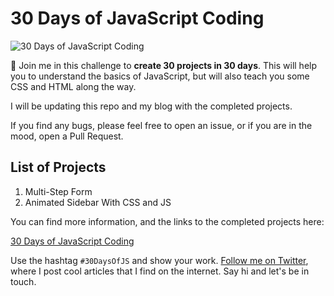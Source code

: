 # 30 Days of JavaScript Coding

![30 Days of JavaScript Coding](https://spacebro.io/_next/image?url=https%3A%2F%2Fspacebro.info%2Fassets%2Fb6706668-4e27-4321-9417-fb75d288168d&w=1080&q=75)

🚀 Join me in this challenge to **create 30 projects in 30 days**. This will help you to understand the basics of JavaScript, but will also teach you some CSS and HTML along the way.

I will be updating this repo and my blog with the completed projects.

If you find any bugs, please feel free to open an issue, or if you are in the mood, open a Pull Request.

## List of Projects

1. Multi-Step Form
2. Animated Sidebar With CSS and JS

You can find more information, and the links to the completed projects here:

[30 Days of JavaScript Coding](https://spacebro.io/articles/30-days-javascript-coding)

Use the hashtag `#30DaysOfJS` and show your work. [Follow me on Twitter](https://twitter.com/spacebromx), where I post cool articles that I find on the internet. Say hi and let's be in touch.
